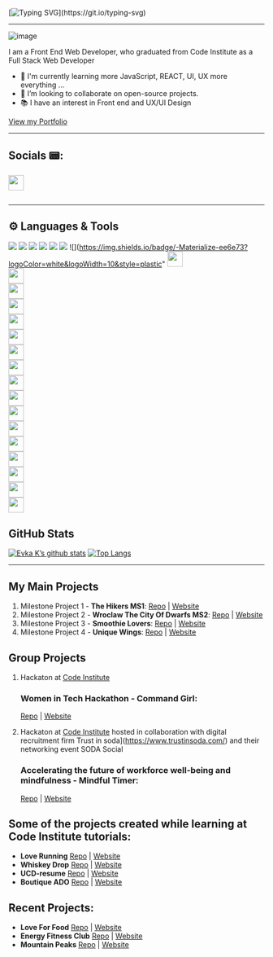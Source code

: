 [![Typing SVG](https://readme-typing-svg.demolab.com?font=Fira+Code&weight=600&size=27&duration=3000&pause=1000&color=0F574F&center=true&vCenter=true&random=false&width=1000&height=160&lines=Hi!+I'm+Eva%F0%9F%91%8B+;Welcome+to+my+GitHub+Page!)](https://git.io/typing-svg)

---



![image](https://res.cloudinary.com/dfskzu7ui/image/upload/v1645274778/unique-wings/git-avatar2_wfh2d5.jpg)

I am a Front End Web Developer, who graduated from Code Institute as a  Full Stack Web Developer 
- 🌱 I'm currently learning more JavaScript, REACT, UI, UX more everything ...
- 👯  I’m looking to collaborate on open-source projects.
- 📚 I have an interest in Front end and UX/UI Design

[View my Portfolio](https://evakukla.com/)

---
## Socials 📟:
<code><a href="https://www.linkedin.com/in/ewa-kukla-8b8504147/"><img height="30" src="https://img.shields.io/badge/LinkedIn-0077B5?style=for-the-badge&logo=linkedin&logoColor=white"> </a> </code>

	
---

## ⚙️ Languages & Tools

![](https://img.shields.io/badge/Code-HTML-informational?style=plastic&logo=html5&color=E34F26) 
![](https://img.shields.io/badge/Code-JavaScript-informational?style=plastic&logo=javascript&color=F7DF1E) 
![](https://img.shields.io/badge/Style-css3-informational?style=plastic&logo=css3&color=1572B6) 
![](https://img.shields.io/badge/Code-Python-informational?style=plastic&logo=python&color=3776AB)
![](https://img.shields.io/badge/Code-React-informational?style=plastic&logo=react&color=61DAFB) 
![](https://img.shields.io/badge/-Bootstrap-7952B3?logo=bootstrap&logoColor=white&logoWidth=10&style=plastic")
![](https://img.shields.io/badge/-Materialize-ee6e73?logoColor=white&logoWidth=10&style=plastic"
<code><img height="30" src="https://img.shields.io/badge/-Flask-000000?logo=flask&logoColor=white&logoWidth=10&style=plastic">   </code>
<code><img height="30" src="https://img.shields.io/badge/-Jinja-B41717?logo=jinja&logoColor=white&logoWidth=10&style=plastic">   </code>
<code><img height="30" src="https://img.shields.io/badge/-Django-092E20?logo=django&logoColor=white&logoWidth=10&style=plastic">   </code>
<code><img height="30" src="https://img.shields.io/badge/-Google Maps-4285F4?logo=google-maps&logoColor=white&logoWidth=10&style=plastic">   </code>
<code><img height="30" src="https://img.shields.io/badge/-Stripe-008CDD?logo=stripe&logoColor=white&logoWidth=10&style=plastic">   </code>
<code><img height="30" src="https://img.shields.io/badge/-MongoDB-47A248?logo=mongodb&logoColor=white&logoWidth=30">   </code>
<code><img height="30" src="https://img.shields.io/badge/-PostgreSQL-4169E1?logo=postgresql&logoColor=white&logoWidth=30">   </code>
<code><img height="30" src="https://img.shields.io/badge/-Git-F05032?logo=git&logoColor=white&logoWidth=30">   </code>
<code><img height="30" src="https://img.shields.io/badge/-GitHub-181717?logo=github&logoColor=white&logoWidth=30">   </code>
<code><img height="30" src="https://img.shields.io/badge/-Gitpod-FFAE33?logo=gitpod&logoColor=white&logoWidth=30">   </code>
<code><img height="30" src="https://img.shields.io/badge/-Replit-667881?logo=replit&logoColor=white&logoWidth=30">   </code>
<code><img height="30" src="https://img.shields.io/badge/-CodePen-000000?logo=codepen&logoColor=white&logoWidth=30">   </code>
<code><img height="30" src="https://img.shields.io/badge/-freeCodeCamp-0A0A23?logo=freecodecamp&logoColor=white&logoWidth=30">   </code>
<code><img height="30" src="https://img.shields.io/badge/-Figma-F24E1E?logo=figma&logoColor=white&logoWidth=30">   </code>
<code><img height="30" src="https://img.shields.io/badge/-Balsamiq-ffffff?logoColor=black&logoWidth=30">   </code>
<code><img height="30" src="https://img.shields.io/badge/Adobe%20XD-470137?logo=Adobe%20XD&logoColor=#FF61F6">   </code>
<code><img height="30" src="https://img.shields.io/badge/-Adobe Photoshop-31A8FF?logo=adobe-photoshop&logoColor=white&logoWidth=30">   </code>


## GitHub Stats


[![Evka K’s github stats](https://github-readme-stats.vercel.app/api?username=eva-kuk&theme=tokyonight)](https://github.com/eva-kuk)
[![Top Langs](https://github-readme-stats.vercel.app/api/top-langs/?username=eva-kuk&layout=compact&theme=tokyonight)](https://github.com/eva-kuk)


---

## My Main Projects 
1. Milestone Project 1 - **The Hikers MS1**: 
[Repo](https://github.com/Eva-Kuk/The-Hikers-MS1) | [Website](https://eva-kuk.github.io/The-Hikers-MS1/)
2. Milestone Project 2 - **Wroclaw The City Of Dwarfs MS2**:
[Repo](https://github.com/Eva-Kuk/Wroclaw-The-City-Of-Dwarfs-MS2) | [Website](https://eva-kuk.github.io/Wroclaw-The-City-Of-Dwarfs-MS2/)
3. Milestone Project 3 - **Smoothie Lovers**: [Repo](https://github.com/Eva-Kuk/smoothie-lovers) | [Website](https://smoothie-lovers.onrender.com)
4. Milestone Project 4 - **Unique Wings**: [Repo](https://github.com/Eva-Kuk/unique-wings) | [Website](https://unique-wings.onrender.com)

## Group Projects
1. Hackaton at [Code Institute](https://codeinstitute.net/ie/)
    ### Women in Tech Hackathon - **Command Girl**:
    [Repo](https://github.com/Eva-Kuk/hackathon-command-girl) | [Website](https://thanh-cao.github.io/hackathon-command-girl/)

2. Hackaton at [Code Institute](https://codeinstitute.net/ie/) hosted in collaboration with digital recruitment firm Trust in soda](https://www.trustinsoda.com/) and their networking event SODA Social
    ### Accelerating the future of workforce well-being and mindfulness - **Mindful Timer**:
    [Repo](https://github.com/Eva-Kuk/January-2022-Hackathon) | [Website](https://mindtimer.herokuapp.com/)

## Some of the projects created while learning at Code Institute tutorials:

- **Love Running** [Repo](https://github.com/Eva-Kuk/love-running) | [Website](https://eva-kuk.github.io/love-running/)
- **Whiskey Drop** [Repo](https://github.com/Eva-Kuk/whiskey-drop) | [Website](https://eva-kuk.github.io/whiskey-drop/)
- **UCD-resume** [Repo](https://github.com/Eva-Kuk/UCD-resume) | [Website](https://eva-kuk.github.io/UCD-resume/)
- **Boutique ADO** [Repo](https://github.com/Eva-Kuk/boutique_ado_v1) | [Website](https://boutique-ado-rwoi.onrender.com)

## Recent Projects:
- **Love For Food** [Repo](https://github.com/Eva-Kuk/love-for-food) | [Website](https://loveforfood.ml/)
- **Energy Fitness Club** [Repo](https://github.com/Eva-Kuk/energy-fitness-club) | [Website](https://energy-fitness-club.onrender.com)
- **Mountain Peaks** [Repo](https://github.com/Eva-Kuk/mountains-react-app) | [Website](https://mountain-peaks.onrender.com/)
